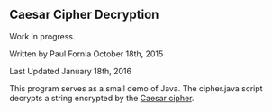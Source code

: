 ## Caesar Cipher Decryption

Work in progress.

Written by Paul Fornia October 18th, 2015

Last Updated January 18th, 2016

This program serves as a small demo of Java. The cipher.java script decrypts a string encrypted by the <a href="https://en.wikipedia.org/wiki/Caesar_cipher">Caesar cipher</a>.